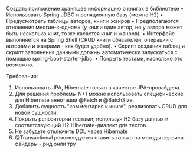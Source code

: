 Создать приложение хранящее информацию о книгах в библиотеке
• Использовать Spring JDBC и реляционную базу (можно H2)
• Предусмотреть таблицы авторов, книг и жанров
• Предполагаются отношения многие-к-одномк (у книги один
автор, но у автора может быть несколько книг, то же касается
книг и жанров).
• Интерфейс выполняется на Spring Shell (CRUD книги обязателен,
операции с авторами и жанрами - как будет удобно).
• Скрипт создания таблиц и скрипт заполнения данными должны
автоматически запускаться с помощью spring-boot-starter-jdbc.
• Покрыть тестами, насколько это возможно.

Требования:
1. Использовать JPA, Hibernate только в качестве JPA-провайдера.
2. Для решения проблемы N+1 можно использовать специфические для Hibernate аннотации @Fetch и @BatchSize.
3. Добавить сущность "комментария к книге", реализовать CRUD для новой сущности.
4. Покрыть репозитории тестами, используя H2 базу данных и соответствующий H2 Hibernate-диалект для тестов.
5. Не забудьте отключить DDL через Hibernate
6. @Transactional рекомендуется ставить только на методы сервиса. файдеры - рид онли тру